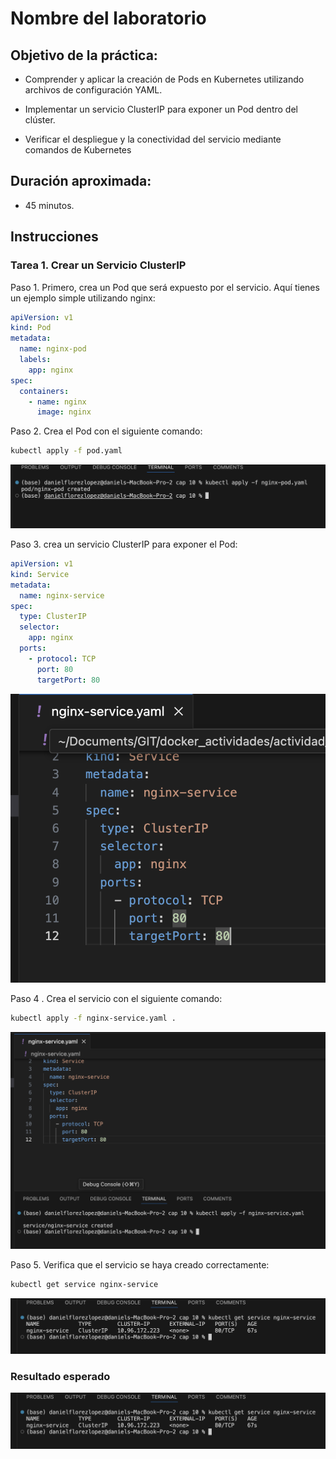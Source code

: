 # Nombre del laboratorio 

## Objetivo de la práctica:
- Comprender y aplicar la creación de Pods en Kubernetes utilizando archivos de configuración YAML.
- Implementar un servicio ClusterIP para exponer un Pod dentro del clúster.

- Verificar el despliegue y la conectividad del servicio mediante comandos de Kubernetes

## Duración aproximada:
- 45 minutos.


## Instrucciones 

### Tarea 1. Crear un Servicio ClusterIP
Paso 1. Primero, crea un Pod que será expuesto por el servicio. Aquí tienes un ejemplo simple  utilizando nginx:

```yaml
apiVersion: v1
kind: Pod
metadata:
  name: nginx-pod
  labels:
    app: nginx
spec:
  containers:
    - name: nginx
      image: nginx
```
Paso 2. Crea el Pod con el siguiente comando:
```bash
kubectl apply -f pod.yaml
```
![Cap_11_create_yaml.png](../images/Capitulo%2011/Cap_11_create_yaml.png)


Paso 3. crea un servicio ClusterIP para exponer el Pod:

```yaml
apiVersion: v1
kind: Service
metadata:
  name: nginx-service
spec:
  type: ClusterIP
  selector:
    app: nginx
  ports:
    - protocol: TCP
      port: 80
      targetPort: 80
```
![Cap11_create_service.png](../images/Capitulo%2011/Cap11_create_service.png)


Paso 4 . Crea el servicio con el siguiente comando:
```bash
kubectl apply -f nginx-service.yaml .
```
![Cap11_service_create.png](../images/Capitulo%2011/Cap11_service_create.png)


Paso 5. Verifica que el servicio se haya creado correctamente:
```bash
kubectl get service nginx-service
```

![Cap11_final.png](../images/Capitulo%2011/Cap11_final.png)

### Resultado esperado

![Cap11_final.png](../images/Capitulo%2011/Cap11_final.png)

